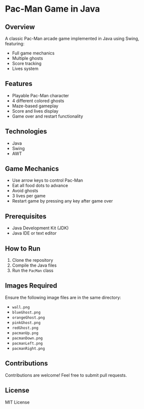# Pac-Man Game in Java

## Overview
A classic Pac-Man arcade game implemented in Java using Swing, featuring:
- Full game mechanics
- Multiple ghosts
- Score tracking
- Lives system

## Features
- Playable Pac-Man character
- 4 different colored ghosts
- Maze-based gameplay
- Score and lives display
- Game over and restart functionality

## Technologies
- Java
- Swing
- AWT

## Game Mechanics
- Use arrow keys to control Pac-Man
- Eat all food dots to advance
- Avoid ghosts
- 3 lives per game
- Restart game by pressing any key after game over

## Prerequisites
- Java Development Kit (JDK)
- Java IDE or text editor

## How to Run
1. Clone the repository
2. Compile the Java files
3. Run the `PacMan` class

## Images Required
Ensure the following image files are in the same directory:
- `wall.png`
- `blueGhost.png`
- `orangeGhost.png`
- `pinkGhost.png`
- `redGhost.png`
- `pacmanUp.png`
- `pacmanDown.png`
- `pacmanLeft.png`
- `pacmanRight.png`

## Contributions
Contributions are welcome! Feel free to submit pull requests.

## License
MIT License
